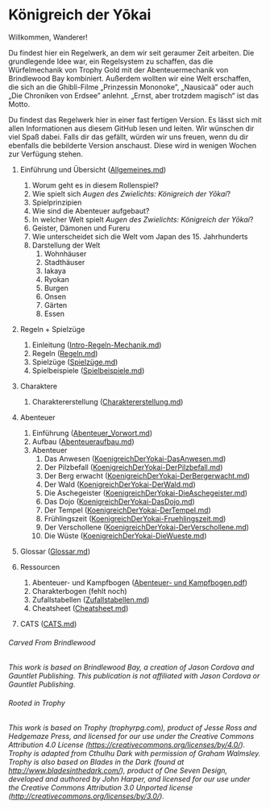 # Königreich der Yōkai

Willkommen, Wanderer!

Du findest hier ein Regelwerk, an dem wir seit geraumer Zeit arbeiten. Die grundlegende Idee war, ein Regelsystem zu schaffen, das die Würfelmechanik von Trophy Gold mit der Abenteuermechanik von Brindlewood Bay kombiniert. Außerdem wollten wir eine Welt erschaffen, die sich an die Ghibli-Filme „Prinzessin Mononoke”, „Nausicaä” oder auch „Die Chroniken von Erdsee” anlehnt. „Ernst, aber trotzdem magisch“ ist das Motto.

Du findest das Regelwerk hier in einer fast fertigen Version. Es lässt sich mit allen Informationen aus diesem GitHub lesen und leiten. Wir wünschen dir viel Spaß dabei. Falls dir das gefällt, würden wir uns freuen, wenn du dir ebenfalls die bebilderte Version anschaust. Diese wird in wenigen Wochen zur Verfügung stehen.

1. Einführung und Übersicht ([Allgemeines.md](https://github.com/marcelfnfnllvr/kingdomoftheyurei/blob/main/Allgemeines.md))  
   1. Worum geht es in diesem Rollenspiel?
   2. Wie spielt sich *Augen des Zwielichts: Königreich der Yōkai*?
   3. Spielprinzipien 
   4. Wie sind die Abenteuer aufgebaut?  
   5. In welcher Welt spielt *Augen des Zwielichts: Königreich der Yōkai*?
   6. Geister, Dämonen und Fureru  
   7. Wie unterscheidet sich die Welt vom Japan des 15. Jahrhunderts
   8. Darstellung der Welt  
      1. Wohnhäuser
      2. Stadthäuser
      3. Iakaya
      4. Ryokan
      5. Burgen
      6. Onsen
      7. Gärten
      8. Essen

2. Regeln + Spielzüge  
   1. Einleitung ([Intro-Regeln-Mechanik.md](https://github.com/marcelfnfnllvr/kingdomoftheyurei/blob/main/Intro-Regeln%20-Mechanik.md))
   2. Regeln ([Regeln.md](https://github.com/marcelfnfnllvr/kingdomoftheyurei/blob/main/Regeln.md))  
   3. Spielzüge ([Spielzüge.md](https://github.com/marcelfnfnllvr/kingdomoftheyurei/blob/main/Spielzuege.md))
   4. Spielbeispiele ([Spielbeispiele.md](https://github.com/marcelfnfnllvr/kingdomoftheyurei/blob/main/Spielbeispiele.md))  

3. Charaktere  
   1. Charaktererstellung ([Charaktererstellung.md](https://github.com/marcelfnfnllvr/kingdomoftheyurei/blob/main/Charaktererstellung.md))  

4. Abenteuer  
   1. Einführung ([Abenteuer_Vorwort.md](https://github.com/marcelfnfnllvr/kingdomoftheyurei/blob/main/Abenteuer/Abenteuer_Vorwort.md))  
   2. Aufbau ([Abenteueraufbau.md](https://github.com/marcelfnfnllvr/kingdomoftheyurei/blob/main/Abenteuer/Abenteueraufbau.md))  
   3. Abenteuer
      1. Das Anwesen ([KoenigreichDerYokai-DasAnwesen.md](https://github.com/marcelfnfnllvr/kingdomoftheyurei/blob/main/Abenteuer/KoenigreichDerYokai-DasAnwesen.md))
      2. Der Pilzbefall ([KoenigreichDerYokai-DerPilzbefall.md](https://github.com/marcelfnfnllvr/kingdomoftheyurei/blob/main/Abenteuer/KoenigreichDerYokai-DerPilzbefall.md))
      3. Der Berg erwacht ([KoenigreichDerYokai-DerBergerwacht.md](https://github.com/marcelfnfnllvr/kingdomoftheyurei/blob/main/Abenteuer/KoenigreichDerYokai_DerBergErwacht.md))
      4. Der Wald ([KoenigreichDerYokai-DerWald.md](https://github.com/marcelfnfnllvr/kingdomoftheyurei/blob/main/Abenteuer/KoenigreichDerYokai_DerWald.md))
      5. Die Aschegeister ([KoenigreichDerYokai-DieAschegeister.md](https://github.com/marcelfnfnllvr/kingdomoftheyurei/blob/main/Abenteuer/KoenigreichDerYokai_DieAschegeister.md))
      6. Das Dojo ([KoenigreichDerYokai-DasDojo.md](https://github.com/marcelfnfnllvr/kingdomoftheyurei/blob/main/Abenteuer/KoenigreichDerYokai-DasDojo.md))
      7. Der Tempel ([KoenigreichDerYokai-DerTempel.md](https://github.com/marcelfnfnllvr/kingdomoftheyurei/blob/main/Abenteuer/KoenigreichDerYokai-DerTempel.md))
      8. Frühlingszeit ([KoenigreichDerYokai-Fruehlingszeit.md](https://github.com/marcelfnfnllvr/kingdomoftheyurei/blob/main/Abenteuer/KoenigreichDerYokai-Fruehlingszeit.md))
      9. Der Verschollene ([KoenigreichDerYokai-DerVerschollene.md](https://github.com/marcelfnfnllvr/kingdomoftheyurei/blob/main/Abenteuer/KoenigreichDerYokai_DerVerschollene.md))
      10. Die Wüste ([KoenigreichDerYokai-DieWueste.md](https://github.com/marcelfnfnllvr/kingdomoftheyurei/blob/main/Abenteuer/KoenigreichDerYokai-DieWüste.md))

5. Glossar ([Glossar.md](https://github.com/marcelfnfnllvr/kingdomoftheyurei/blob/main/Glossar.md))  

6. Ressourcen  
   1. Abenteuer- und Kampfbogen ([Abenteuer- und Kampfbogen.pdf](https://github.com/marcelfnfnllvr/kingdomoftheyurei/blob/main/Downloads/Abenteuer-%20und%20Kampfbogen.pdf))
   2. Charakterbogen (fehlt noch)
   4. Zufallstabellen ([Zufallstabellen.md](https://github.com/marcelfnfnllvr/kingdomoftheyurei/blob/main/Zufallstabellen.md))
   5. Cheatsheet  ([Cheatsheet.md](https://github.com/marcelfnfnllvr/kingdomoftheyurei/blob/main/Cheatsheet.md))
   
7. CATS ([CATS.md](https://github.com/marcelfnfnllvr/kingdomoftheyurei/blob/main/CATS.md))



###### Carved From Brindlewood

*This work is based on Brindlewood Bay, a creation of Jason Cordova and Gauntlet Publishing. This publication is not affiliated with Jason Cordova or Gauntlet Publishing.*

###### Rooted in Trophy

*This work is based on Trophy (trophyrpg.com), product of Jesse Ross  and Hedgemaze Press, and licensed for our use under the Creative Commons Attribution 4.0 License (https://creativecommons.org/licenses/by/4.0/). Trophy is adapted from Cthulhu Dark with permission of Graham Walmsley. Trophy is also based on Blades in the Dark (found at  http://www.bladesinthedark.com/), product of One Seven Design, developed and authored by John Harper, and licensed for our use under the  Creative Commons Attribution 3.0 Unported license  (http://creativecommons.org/licenses/by/3.0/).*
